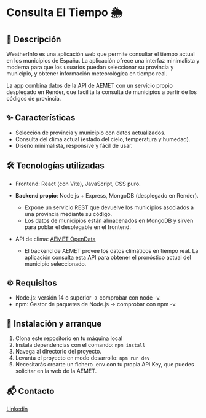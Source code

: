 # Consulta El Tiempo 🌦

## 📖 Descripción

WeatherInfo es una aplicación web que permite consultar el tiempo actual en los municipios de España.
La aplicación ofrece una interfaz minimalista y moderna para que los usuarios puedan seleccionar su provincia y municipio, y obtener información meteorológica en tiempo real.

La app combina datos de la API de AEMET con un servicio propio desplegado en Render, que facilita la consulta de municipios a partir de los códigos de provincia.

## ✨ Características

- Selección de provincia y municipio con datos actualizados.
- Consulta del clima actual (estado del cielo, temperatura y humedad).
- Diseño minimalista, responsive y fácil de usar.

## 🛠️ Tecnologías utilizadas

- Frontend: React (con Vite), JavaScript, CSS puro.

- **Backend propio**: Node.js + Express, MongoDB (desplegado en Render).

  - Expone un servicio REST que devuelve los municipios asociados a una provincia mediante su código.
  - Los datos de municipios están almacenados en MongoDB y sirven para poblar el desplegable en el frontend.

- API de clima: [AEMET OpenData](https://opendata.aemet.es/centrodedescargas/inicio)
  - El backend de AEMET provee los datos climáticos en tiempo real. La aplicación consulta esta API para obtener el pronóstico actual del municipio seleccionado.

## ⚙️ Requisitos

- Node.js: versión 14 o superior → comprobar con node -v.
- npm: Gestor de paquetes de Node.js → comprobar con npm -v.

## 🚀 Instalación y arranque

1. Clona este repositorio en tu máquina local
2. Instala dependencias con el comando: `npm install`
3. Navega al directorio del proyecto.
4. Levanta el proyecto en modo desarrollo: `npm run dev`
5. Necesitarás crearte un fichero .env con tu propia API Key, que puedes solicitar en la web de la AEMET.

## 📬 Contacto

[Linkedin](https://www.linkedin.com/in/alexandracampomatilla/)
